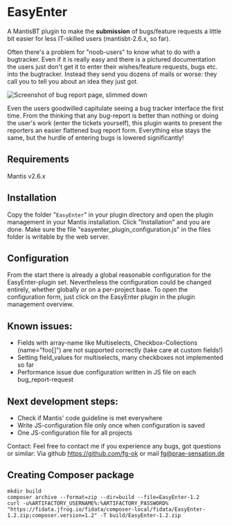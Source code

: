 # EasyEnter #

A MantisBT plugin to make the **submission** of bugs/feature requests a little bit
easier for less IT-skilled users (mantisbt-2.6.x, so far).

Often there's a problem for "noob-users" to know what to do with a bugtracker.
Even if it is really easy and there is a pictured documentation the users just
don't get it to enter their wishes/feature requests, bugs etc. into the
bugtracker. Instead they send you dozens of mails or worse: they call you to
tell you about an idea they just got.

![Screenshot of bug report page, slimmed down](https://github.com/mantisbt-plugins/EasyEnter/blob/master/files/easy_enter_bug_report_form.png)

Even the users goodwilled capitulate seeing a bug tracker interface the first
time. From the thinking that any bug-report is better than nothing or doing
the user's work (enter the tickets yourself), this plugin wants to present the
reporters an easier flattened bug report form. Everything else stays the same,
but the hurdle of entering bugs is lowered significantly!


## Requirements ##
Mantis v2.6.x

## Installation ##
Copy the folder "`EasyEnter`" in your plugin directory and open the plugin
management in your Mantis installation. Click "Installation" and you are done.
Make sure the file "easyenter_plugin_configuration.js" in the files folder is
writable by the web server.

## Configuration ##
From the start there is already a global reasonable configuration for the
EasyEnter-plugin set. Nevertheless the configuration could be changed entirely,
whether globally or on a per-project base.
To open the configuration form, just click on the EasyEnter plugin in the plugin
management overview.



## Known issues: ##
 * Fields with array-name like Multiselects, Checkbox-Collections (name="foo[]")
   are not supported correctly (take care at custom fields!)
 * Setting field_values for multiselects, many checkboxes not implemented so far
 * Performance issue due configuration written in JS file on each bug_report-request 


## Next development steps: ##
 * Check if Mantis' code guideline is met everywhere
 * Write JS-configuration file only once when configuration is saved
 * One JS-configuration file for all projects



Contact:
Feel free to contact me if you experience any bugs, got questions or similar:
Via github https://github.com/fg-ok or mail fg@prae-sensation.de 

## Creating Composer package

```
mkdir build
composer archive --format=zip --dir=build --file=EasyEnter-1.2
curl -u%ARTIFACTORY_USERNAME%:%ARTIFACTORY_PASSWORD% "https://fidata.jfrog.io/fidata/composer-local/fidata/EasyEnter-1.2.zip;composer.version=1.2" -T build/EasyEnter-1.2.zip
```
